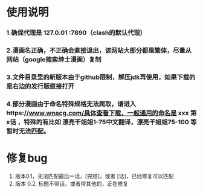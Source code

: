 # 使用说明

### 1.确保代理是 127.0.01  :7890（clash的默认代理）



### 2.漫画名正确，不正确会直接退出，该网站大部分都是繁体，尽量从网站（google搜索绅士漫画）复制



### 3.文件目录里的新版本由于github限制，解压jdk再使用，如果下载的是右边的发行版直接打开



### 4.部分漫画由于命名特殊规格无法爬取，请进入https://www.wnacg.com/具体查看下载，一般通用的命名是 xxx 第x话   ，特殊的有比如 漂亮干姐姐1-75中文翻译，漂亮干姐姐75-100 等暂时无法匹配。 











# 修复bug

1. 版本0.1，无法匹配最后一话，[完结]，或者 [话]，已经修复可以匹配
2. 版本 0.2,  标题不带话，或者带其他的，正在修复
